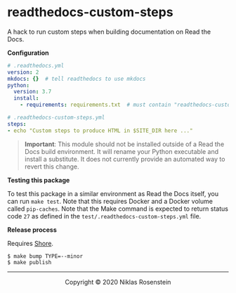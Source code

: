 # readthedocs-custom-steps

A hack to run custom steps when building documentation on Read the Docs. 

__Configuration__

```yml
# .readthedocs.yml
version: 2
mkdocs: {}  # tell readthedocs to use mkdocs
python:
  version: 3.7
  install:
    - requirements: requirements.txt  # must contain "readthedocs-custom-steps"
```

```yml
# .readthedocs-custom-steps.yml
steps:
- echo "Custom steps to produce HTML in $SITE_DIR here ..."
```

> __Important__: This module should not be installed outside of a Read the Docs build environment.
> It will rename your Python executable and install a substitute. It does not currently provide an
> automated way to revert this change.

__Testing this package__

To test this package in a similar environment as Read the Docs itself, you can run `make test`.
Note that this requires Docker and a Docker volume called `pip-caches`. Note that the Make command
is expected to return status code `27` as defined in the `test/.readthedocs-custom-steps.yml` file.

__Release process__

Requires [Shore](https://pypi.org/project/nr.shore).

    $ make bump TYPE=--minor
    $ make publish

---

<p align="center">Copyright &copy; 2020 Niklas Rosenstein</p>
